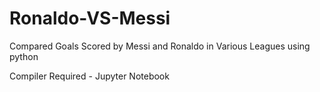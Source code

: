 # Ronaldo-VS-Messi
Compared Goals Scored by Messi and Ronaldo in Various Leagues using python  


   Compiler Required - Jupyter Notebook
